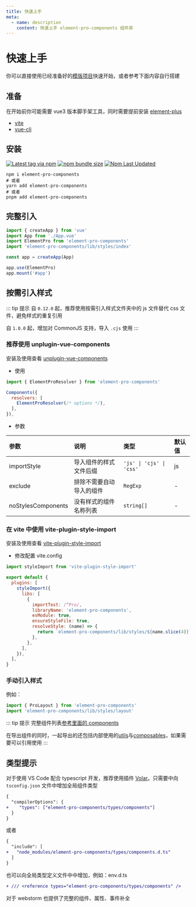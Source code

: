 ```yaml
---
title: 快速上手
meta:
  - name: description
    content: 快速上手 element-pro-components 组件库
---
```


# 快速上手

你可以直接使用已经准备好的[模版项目](https://github.com/tolking/element-admin-template)快速开始，或者参考下面内容自行搭建

## 准备

在开始前你可能需要 vue3 版本脚手架工具，同时需要提前安装 [element-plus](https://element-plus.org/)

- [vite](https://vitejs.dev/)
- [vue-cli](https://cli.vuejs.org/zh/)

## 安装

[![Latest tag via npm](https://img.shields.io/npm/v/element-pro-components.svg?style=flat-square&logo=npm)](https://npmjs.com/package/element-pro-components)
[![npm bundle size](https://img.shields.io/bundlephobia/minzip/element-pro-components?label=minzip&logo=npm&style=flat-square)](https://npmjs.com/package/element-pro-components)
[![Npm Last Updated](https://img.shields.io/badge/dynamic/json.svg?style=flat-square&logo=npm&label=last%20release&url=http%3A%2F%2Fregistry.npmjs.org%2Felement-pro-components&query=$.time.modified)](https://www.npmjs.com/package/element-pro-components)

```
npm i element-pro-components
# 或者
yarn add element-pro-components
# 或者
pnpm add element-pro-components
```

## 完整引入

```js
import { createApp } from 'vue'
import App from './App.vue'
import ElementPro from 'element-pro-components'
import 'element-pro-components/lib/styles/index'

const app = createApp(App)

app.use(ElementPro)
app.mount('#app')
```

## 按需引入样式

::: tip 提示
自 `0.12.0` 起，推荐使用按需引入样式文件夹中的 js 文件替代 css 文件，避免样式的重复引用

自 `1.0.0` 起，增加对 CommonJS 支持，导入 `.cjs` 使用
:::

### 推荐使用 unplugin-vue-components

安装及使用查看 [unplugin-vue-components](https://www.npmjs.com/package/unplugin-vue-components)

- 使用

```js
import { ElementProResolver } from 'element-pro-components'

Components({
  resolvers: [
    ElementProResolver(/* options */),
  ],
}),
```

- 参数

| 参数               | 说明                     | 类型                     | 默认值 |
| :----------------- | :----------------------- | :----------------------- | :----- |
| importStyle        | 导入组件的样式文件后缀   | `'js' \| 'cjs' \| 'css'` | js     |
| exclude            | 排除不需要自动导入的组件 | `RegExp`                 | -      |
| noStylesComponents | 没有样式的组件名称列表   | `string[]`               | -      |

### 在 vite 中使用 vite-plugin-style-import

安装及使用查看 [vite-plugin-style-import](https://www.npmjs.com/package/vite-plugin-style-import)

- 修改配置 vite.config

```js
import styleImport from 'vite-plugin-style-import'

export default {
  plugins: [
    styleImport({
      libs: [
        {
          importTest: /^Pro/,
          libraryName: 'element-pro-components',
          esModule: true,
          ensureStyleFile: true,
          resolveStyle: (name) => {
            return `element-pro-components/lib/styles/${name.slice(4)}`
          },
        },
      ],
    }),
  ],
}
```

### 手动引入样式

例如：

```js
import { ProLayout } from 'element-pro-components'
import 'element-pro-components/lib/styles/layout'
```

::: tip 提示
完整组件列表[参考里面的 components](https://github.com/tolking/element-pro-components/blob/master/src/components.ts)

在导出组件的同时，一起导出的还包括内部使用的[utils](https://github.com/tolking/element-pro-components/blob/master/src/utils/)与[composables](https://github.com/tolking/element-pro-components/blob/master/src/composables/)，如果需要可以引用使用
:::

## 类型提示

对于使用 VS Code 配合 typescript 开发，推荐使用插件 [Volar](https://marketplace.visualstudio.com/items?itemName=johnsoncodehk.volar)。只需要中向 `tsconfig.json` 文件中增加全局组件类型

```diff
{
  "compilerOptions": {
+    "types": ["element-pro-components/types/components"]
  }
}
```

或者

```diff
{
  "include": [
+   "node_modules/element-pro-components/types/components.d.ts"
  ]
}
```

也可以向全局类型定义文件中中增加，例如：env.d.ts

```diff
+ /// <reference types="element-pro-components/types/components" />
```

对于 webstorm 也提供了完整的组件、属性、事件补全

